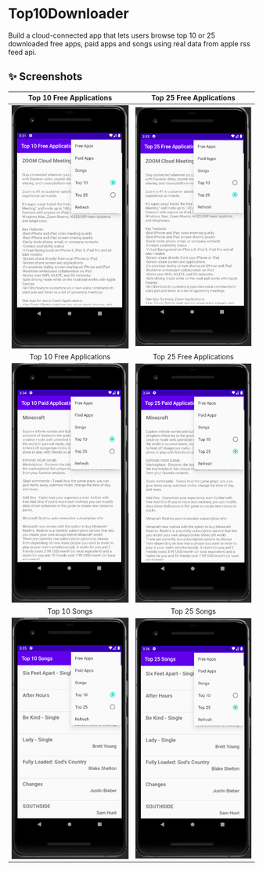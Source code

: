 # Top10Downloader
 Build a cloud-connected app that lets users browse top 10 or 25 downloaded free apps, paid apps and songs using real data from apple rss feed api.
## ✨ Screenshots
| Top 10 Free Applications | Top 25 Free Applications |
|:-:|:-:|
| ![1](screenshots/top_10_free.PNG?raw=true) | ![2](screenshots/top_25_free.PNG?raw=true) |
| Top 10 Free Applications | Top 25 Free Applications |
| ![3](screenshots/top_10_paid.PNG?raw=true) | ![4](screenshots/top_25_paid.PNG?raw=true) |
| Top 10 Songs | Top 25 Songs |
| ![5](screenshots/top_10_songs.PNG?raw=true) | ![6](screenshots/top_25_songs.PNG?raw=true) |

